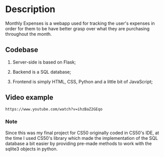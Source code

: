 # Description

Monthly Expenses is a webapp used for tracking the user's expenses in order for them to be have better grasp over what they are purchasing throughout the month.

## Codebase

1) Server-side is based on Flask;

2) Backend is a SQL database;

3) Frontend is simply HTML, CSS, Python and a little bit of JavaScript;

## Video example
`https://www.youtube.com/watch?v=ihzBaZ2GEqo`

### Note

Since this was my final project for CS50 originally coded in CS50's IDE, at the time I used CS50's library which made the implementation of the SQL database a bit easier by providing pre-made methods to work with the sqlite3 objects in python.
